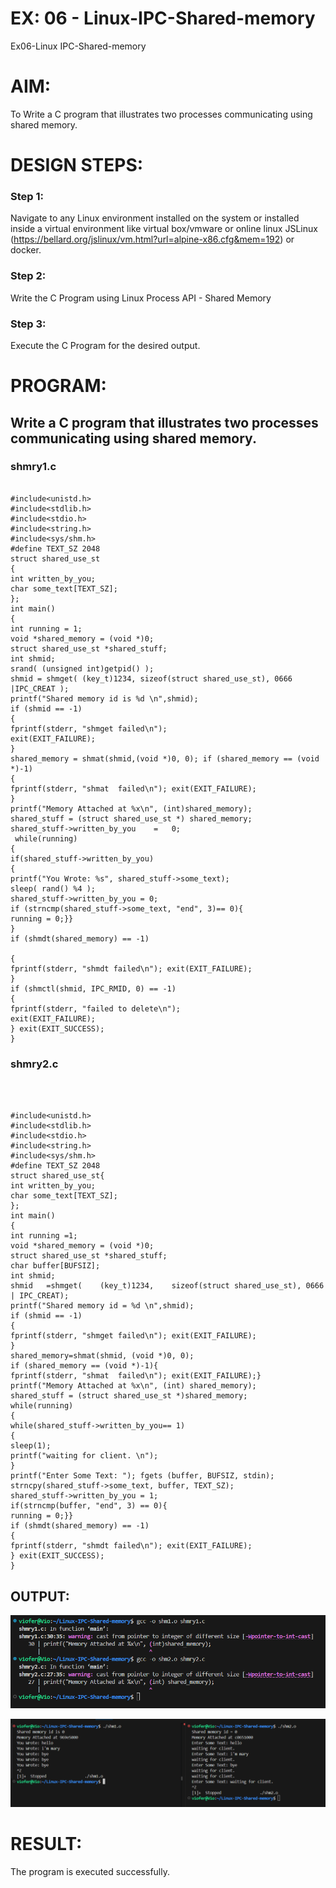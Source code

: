 # EX: 06 - Linux-IPC-Shared-memory
Ex06-Linux IPC-Shared-memory

# AIM:
To Write a C program that illustrates two processes communicating using shared memory.

# DESIGN STEPS:

### Step 1:

Navigate to any Linux environment installed on the system or installed inside a virtual environment like virtual box/vmware or online linux JSLinux (https://bellard.org/jslinux/vm.html?url=alpine-x86.cfg&mem=192) or docker.

### Step 2:

Write the C Program using Linux Process API - Shared Memory

### Step 3:

Execute the C Program for the desired output. 

# PROGRAM:

## Write a C program that illustrates two processes communicating using shared memory.
### shmry1.c

```

#include<unistd.h> 
#include<stdlib.h> 
#include<stdio.h> 
#include<string.h> 
#include<sys/shm.h>
#define TEXT_SZ 2048 
struct shared_use_st
{
int written_by_you;
char some_text[TEXT_SZ];
};
int main()
{
int running = 1;
void *shared_memory = (void *)0; 
struct shared_use_st *shared_stuff; 
int shmid;
srand( (unsigned int)getpid() ); 
shmid = shmget( (key_t)1234, sizeof(struct shared_use_st), 0666 |IPC_CREAT );
printf("Shared memory id is %d \n",shmid);
if (shmid == -1)
{
fprintf(stderr, "shmget failed\n");
exit(EXIT_FAILURE);
}
shared_memory = shmat(shmid,(void *)0, 0); if (shared_memory == (void *)-1)
{
fprintf(stderr,	"shmat	failed\n"); exit(EXIT_FAILURE);
}
printf("Memory Attached at %x\n", (int)shared_memory);
shared_stuff = (struct shared_use_st *) shared_memory;
shared_stuff->written_by_you	=	0;
 while(running)
{
if(shared_stuff->written_by_you)
{
printf("You Wrote: %s", shared_stuff->some_text);
sleep( rand() %4 );
shared_stuff->written_by_you = 0;
if (strncmp(shared_stuff->some_text, "end", 3)== 0){
running = 0;}}
}
if (shmdt(shared_memory) == -1)

{
fprintf(stderr, "shmdt failed\n"); exit(EXIT_FAILURE);
}
if (shmctl(shmid, IPC_RMID, 0) == -1)
{
fprintf(stderr, "failed to delete\n");
exit(EXIT_FAILURE);
} exit(EXIT_SUCCESS);
}

```
### shmry2.c
```



#include<unistd.h> 
#include<stdlib.h> 
#include<stdio.h> 
#include<string.h>
#include<sys/shm.h>
#define TEXT_SZ 2048 
struct shared_use_st{
int written_by_you;
char some_text[TEXT_SZ];
};
int main()
{
int running =1;
void *shared_memory = (void *)0; 
struct shared_use_st *shared_stuff; 
char buffer[BUFSIZ];
int shmid;
shmid	=shmget(	(key_t)1234,	sizeof(struct shared_use_st), 0666 | IPC_CREAT);
printf("Shared memory id = %d \n",shmid);
if (shmid == -1)
{
fprintf(stderr, "shmget failed\n"); exit(EXIT_FAILURE);
}
shared_memory=shmat(shmid, (void *)0, 0);
if (shared_memory == (void *)-1){
fprintf(stderr,	"shmat	failed\n"); exit(EXIT_FAILURE);}
printf("Memory Attached at %x\n", (int) shared_memory); 
shared_stuff = (struct shared_use_st *)shared_memory; 
while(running)
{
while(shared_stuff->written_by_you== 1)
{
sleep(1);
printf("waiting for client.	\n");
}
printf("Enter Some Text: "); fgets (buffer, BUFSIZ, stdin);
strncpy(shared_stuff->some_text, buffer, TEXT_SZ);
shared_stuff->written_by_you = 1;
if(strncmp(buffer, "end", 3) == 0){
running = 0;}}
if (shmdt(shared_memory) == -1)
{
fprintf(stderr, "shmdt failed\n"); exit(EXIT_FAILURE);
} exit(EXIT_SUCCESS);
}

```

## OUTPUT:
![alt text](image-1.png)

![alt text](image.png)

# RESULT:
The program is executed successfully.
